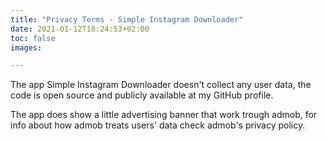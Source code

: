 ```yaml
---
title: "Privacy Terms - Simple Instagram Downloader"
date: 2021-01-12T18:24:53+02:00
toc: false
images:

---
```


The app Simple Instagram Downloader doesn't collect any user data, the code is open source and publicly available at my GitHub profile.

The app does show a little advertising banner that work trough admob, for info about how admob treats users' data check admob's privacy policy.